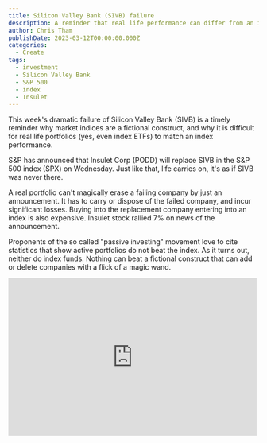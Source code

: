 ```yaml
---
title: Silicon Valley Bank (SIVB) failure
description: A reminder that real life performance can differ from an index
author: Chris Tham
publishDate: 2023-03-12T00:00:00.000Z
categories:
  - Create
tags:
  - investment
  - Silicon Valley Bank
  - S&P 500
  - index
  - Insulet
---
```


This week's dramatic failure of Silicon Valley Bank (SIVB) is a timely reminder why market indices are a fictional construct, and why it is difficult for real life portfolios (yes, even index ETFs) to match an index performance.

S&P has announced that Insulet Corp (PODD) will replace SIVB in the S&P 500 index (SPX) on Wednesday. Just like that, life carries on, it's as if SIVB was never there.

A real portfolio can't magically erase a failing company by just an announcement. It has to carry or dispose of the failed company, and incur significant losses. Buying into the replacement company entering into an index is also expensive. Insulet stock rallied 7% on news of the announcement.

Proponents of the so called "passive investing" movement love to cite statistics that show active portfolios do not beat the index. As it turns out, neither do index funds. Nothing can beat a fictional construct that can add or delete companies with a flick of a magic wand.

<iframe src="https://www.facebook.com/plugins/post.php?href=https%3A%2F%2Fwww.facebook.com%2Fchris1.tham%2Fposts%2Fpfbid02AWxGssMiWo1Vu2brhLWheDYhGCyissY1QudpLy7osJKHUrQW71h9YyvdwbvTrDUNl&show_text=true&width=500" width="500" height="317" style="border:none;overflow:hidden" scrolling="no" frameborder="0" allowfullscreen="true" allow="autoplay; clipboard-write; encrypted-media; picture-in-picture; web-share"></iframe>

